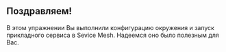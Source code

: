 ## Поздравляем!

В этом упражнении Вы выполнили конфигурацию окружения и запуск прикладного сервиса в Sevice Mesh. Надеемся оно было полезным для Вас.